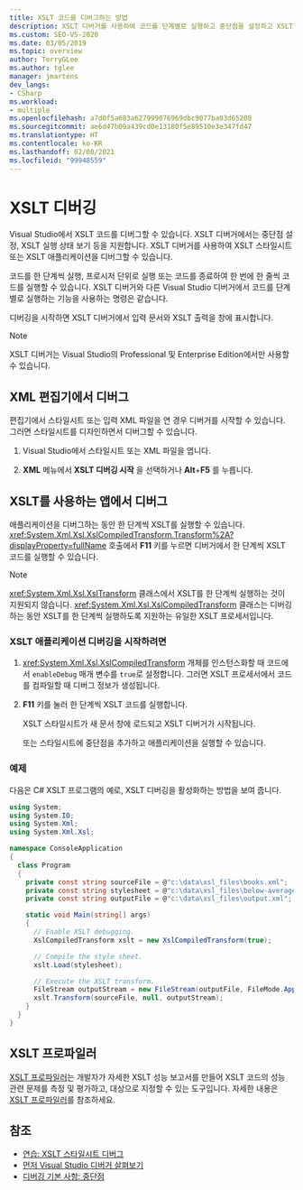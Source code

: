 ```yaml
---
title: XSLT 코드를 디버그하는 방법
description: XSLT 디버거를 사용하여 코드를 단계별로 실행하고 중단점을 설정하고 XSLT 실행 상태를 확인하는 방법으로 Visual Studio에서 XSLT 코드를 디버그하는 방법을 알아봅니다.
ms.custom: SEO-VS-2020
ms.date: 03/05/2019
ms.topic: overview
author: TerryGLee
ms.author: tglee
manager: jmartens
dev_langs:
- CSharp
ms.workload:
- multiple
ms.openlocfilehash: a7d0f5a683a627999076969dbc9077ba03d65208
ms.sourcegitcommit: ae6d47b09a439cd0e13180f5e89510e3e347fd47
ms.translationtype: HT
ms.contentlocale: ko-KR
ms.lasthandoff: 02/08/2021
ms.locfileid: "99948559"
---
```

# <a name="debugging-xslt"></a>XSLT 디버깅

Visual Studio에서 XSLT 코드를 디버그할 수 있습니다. XSLT 디버거에서는 중단점 설정, XSLT 실행 상태 보기 등을 지원합니다. XSLT 디버거를 사용하여 XSLT 스타일시트 또는 XSLT 애플리케이션을 디버그할 수 있습니다.

코드를 한 단계씩 실행, 프로시저 단위로 실행 또는 코드를 종료하여 한 번에 한 줄씩 코드를 실행할 수 있습니다. XSLT 디버거와 다른 Visual Studio 디버거에서 코드를 단계별로 실행하는 기능을 사용하는 명령은 같습니다.

디버깅을 시작하면 XSLT 디버거에서 입력 문서와 XSLT 출력을 창에 표시합니다.

> [!NOTE]
> XSLT 디버거는 Visual Studio의 Professional 및 Enterprise Edition에서만 사용할 수 있습니다.

## <a name="debug-from-the-xml-editor"></a>XML 편집기에서 디버그

편집기에서 스타일시트 또는 입력 XML 파일을 연 경우 디버거를 시작할 수 있습니다. 그러면 스타일시트를 디자인하면서 디버그할 수 있습니다.

1. Visual Studio에서 스타일시트 또는 XML 파일을 엽니다.

1. **XML** 메뉴에서 **XSLT 디버깅 시작** 을 선택하거나 **Alt**+**F5** 를 누릅니다.

## <a name="debug-from-an-app-that-uses-xslt"></a>XSLT를 사용하는 앱에서 디버그

애플리케이션을 디버그하는 동안 한 단계씩 XSLT를 실행할 수 있습니다. <xref:System.Xml.Xsl.XslCompiledTransform.Transform%2A?displayProperty=fullName> 호출에서 **F11** 키를 누르면 디버거에서 한 단계씩 XSLT 코드를 실행할 수 있습니다.

> [!NOTE]
> <xref:System.Xml.Xsl.XslTransform> 클래스에서 XSLT를 한 단계씩 실행하는 것이 지원되지 않습니다. <xref:System.Xml.Xsl.XslCompiledTransform> 클래스는 디버깅하는 동안 XSLT를 한 단계씩 실행하도록 지원하는 유일한 XSLT 프로세서입니다.

### <a name="to-start-debugging-an-xslt-application"></a>XSLT 애플리케이션 디버깅을 시작하려면

1. <xref:System.Xml.Xsl.XslCompiledTransform> 개체를 인스턴스화할 때 코드에서 `enableDebug` 매개 변수를 `true`로 설정합니다. 그러면 XSLT 프로세서에서 코드를 컴파일할 때 디버그 정보가 생성됩니다.

1. **F11** 키를 눌러 한 단계씩 XSLT 코드를 실행합니다.

   XSLT 스타일시트가 새 문서 창에 로드되고 XSLT 디버거가 시작됩니다.

   또는 스타일시트에 중단점을 추가하고 애플리케이션을 실행할 수 있습니다.

### <a name="example"></a>예제

다음은 C# XSLT 프로그램의 예로, XSLT 디버깅을 활성화하는 방법을 보여 줍니다.

```csharp
using System;
using System.IO;
using System.Xml;
using System.Xml.Xsl;

namespace ConsoleApplication
{
  class Program
  {
    private const string sourceFile = @"c:\data\xsl_files\books.xml";
    private const string stylesheet = @"c:\data\xsl_files\below-average.xsl";
    private const string outputFile = @"c:\data\xsl_files\output.xml";

    static void Main(string[] args)
    {
      // Enable XSLT debugging.
      XslCompiledTransform xslt = new XslCompiledTransform(true);

      // Compile the style sheet.
      xslt.Load(stylesheet);

      // Execute the XSLT transform.
      FileStream outputStream = new FileStream(outputFile, FileMode.Append);
      xslt.Transform(sourceFile, null, outputStream);
    }
  }
}
```

## <a name="xslt-profiler"></a>XSLT 프로파일러

[XSLT 프로파일러](../xml-tools/xslt-profiler.md)는 개발자가 자세한 XSLT 성능 보고서를 만들어 XSLT 코드의 성능 관련 문제를 측정 및 평가하고, 대상으로 지정할 수 있는 도구입니다. 자세한 내용은 [XSLT 프로파일러](../xml-tools/xslt-profiler.md)를 참조하세요.

## <a name="see-also"></a>참조

- [연습: XSLT 스타일시트 디버그](../xml-tools/walkthrough-debug-an-xslt-style-sheet.md)
- [먼저 Visual Studio 디버거 살펴보기](../debugger/debugger-feature-tour.md)
- [디버깅 기본 사항: 중단점](../debugger/using-breakpoints.md)
